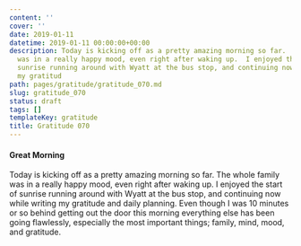 ```yaml
---
content: ''
cover: ''
date: 2019-01-11
datetime: 2019-01-11 00:00:00+00:00
description: Today is kicking off as a pretty amazing morning so far.  The whole family
  was in a really happy mood, even right after waking up.  I enjoyed the start of
  sunrise running around with Wyatt at the bus stop, and continuing now while writing
  my gratitud
path: pages/gratitude/gratitude_070.md
slug: gratitude_070
status: draft
tags: []
templateKey: gratitude
title: Gratitude 070
---
```


#### Great Morning

Today is kicking off as a pretty amazing morning so far.  The whole family was in a really happy mood, even right after waking up.  I enjoyed the start of sunrise running around with Wyatt at the bus stop, and continuing now while writing my gratitude and daily planning.  Even though I was 10 minutes or so behind getting out the door this morning everything else has been going flawlessly, especially the most important things; family, mind, mood, and gratitude.